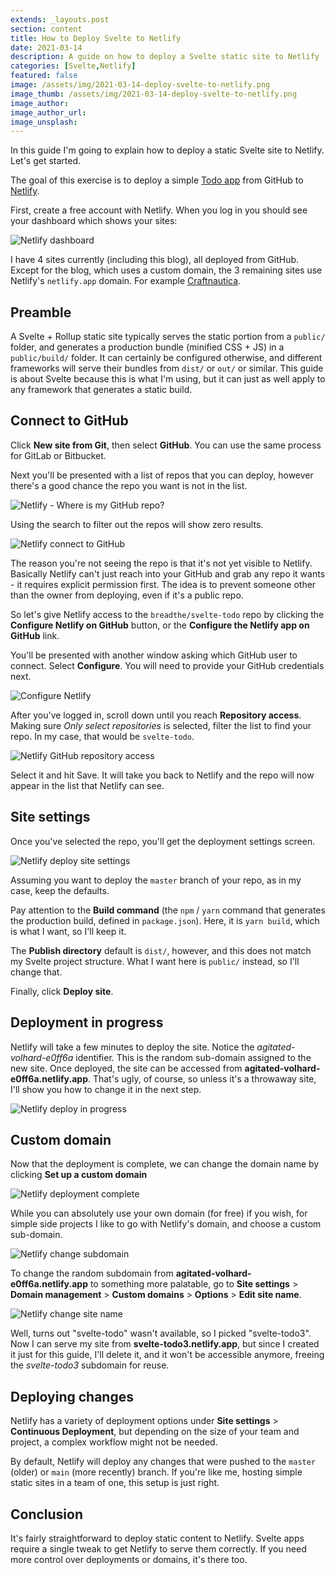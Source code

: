 ```yaml
---
extends: _layouts.post
section: content
title: How to Deploy Svelte to Netlify
date: 2021-03-14
description: A guide on how to deploy a Svelte static site to Netlify
categories: [Svelte,Netlify]
featured: false
image: /assets/img/2021-03-14-deploy-svelte-to-netlify.png
image_thumb: /assets/img/2021-03-14-deploy-svelte-to-netlify.png
image_author: 
image_author_url: 
image_unsplash: 
---
```


In this guide I'm going to explain how to deploy a static Svelte site to Netlify. Let's get started.

The goal of this exercise is to deploy a simple [Todo app](https://github.com/breadthe/svelte-todo) from GitHub to [Netlify](https://www.netlify.com/).

First, create a free account with Netlify. When you log in you should see your dashboard which shows your sites:

![Netlify dashboard](/assets/img/2021-03-14-netlify-dashboard.jpg "Netlify dashboard")

I have 4 sites currently (including this blog), all deployed from GitHub. Except for the blog, which uses a custom domain, the 3 remaining sites use Netlify's `netlify.app` domain. For example [Craftnautica](https://craftnautica.netlify.app/).

## Preamble

A Svelte + Rollup static site typically serves the static portion from a `public/` folder, and generates a production bundle (minified CSS + JS) in a `public/build/` folder. It can certainly be configured otherwise, and different frameworks will serve their bundles from `dist/` or `out/` or similar. This guide is about Svelte because this is what I'm using, but it can just as well apply to any framework that generates a static build.

## Connect to GitHub

Click **New site from Git**, then select **GitHub**. You can use the same process for GitLab or Bitbucket.

Next you'll be presented with a list of repos that you can deploy, however there's a good chance the repo you want is not in the list.

![Netlify - Where is my GitHub repo?](/assets/img/2021-03-14-netlify-github-repo-list.jpg "Netlify - Where is my GitHub repo?")

Using the search to filter out the repos will show zero results.

![Netlify connect to GitHub](/assets/img/2021-03-14-netlify-search-github-repo.jpg "Netlify connect to GitHub")

The reason you're not seeing the repo is that it's not yet visible to Netlify. Basically Netlify can't just reach into your GitHub and grab any repo it wants - it requires explicit permission first. The idea is to prevent someone other than the owner from deploying, even if it's a public repo.

So let's give Netlify access to the `breadthe/svelte-todo` repo by clicking the **Configure Netlify on GitHub** button, or the **Configure the Netlify app on GitHub** link.

You'll be presented with another window asking which GitHub user to connect. Select **Configure**. You will need to provide your GitHub credentials next.

![Configure Netlify](/assets/img/2021-03-14-netlify-configure.jpg "Configure Netlify")

After you've logged in, scroll down until you reach **Repository access**. Making sure *Only select repositories* is selected, filter the list to find your repo. In my case, that would be `svelte-todo`.

![Netlify GitHub repository access](/assets/img/2021-03-14-netlify-github-repo-access.jpg "Netlify GitHub repository access")

Select it and hit Save. It will take you back to Netlify and the repo will now appear in the list that Netlify can see.

## Site settings

Once you've selected the repo, you'll get the deployment settings screen. 

![Netlify deploy site settings](/assets/img/2021-03-14-netlify-deploy-site-settings.jpg "Netlify deploy site settings")

Assuming you want to deploy the `master` branch of your repo, as in my case, keep the defaults.

Pay attention to the **Build command** (the `npm` / `yarn` command that generates the production build, defined in `package.json`). Here, it is `yarn build`, which is what I want, so I'll keep it.

The **Publish directory** default is `dist/`, however, and this does not match my Svelte project structure. What I want here is `public/` instead, so I'll change that.

Finally, click **Deploy site**.

## Deployment in progress

Netlify will take a few minutes to deploy the site. Notice the *agitated-volhard-e0ff6a* identifier. This is the random sub-domain assigned to the new site. Once deployed, the site can be accessed from **agitated-volhard-e0ff6a.netlify.app**. That's ugly, of course, so unless it's a throwaway site, I'll show you how to change it in the next step.

![Netlify deploy in progress](/assets/img/2021-03-14-netlify-deploy-in-progress.jpg "Netlify deploy in progress")

## Custom domain

Now that the deployment is complete, we can change the domain name by clicking **Set up a custom domain**

![Netlify deployment complete](/assets/img/2021-03-14-netlify-deploy-done.jpg "Netlify deployment complete")

While you can absolutely use your own domain (for free) if you wish, for simple side projects I like to go with Netlify's domain, and choose a custom sub-domain.

![Netlify change subdomain](/assets/img/2021-03-14-netlify-change-subdomain.jpg "Netlify change subdomain")

To change the random subdomain from  **agitated-volhard-e0ff6a.netlify.app** to something more palatable, go to **Site settings** > **Domain management** > **Custom domains** > **Options** > **Edit site name**.

![Netlify change site name](/assets/img/2021-03-14-netlify-change-site-name.jpg "Netlify change site name")

Well, turns out "svelte-todo" wasn't available, so I picked "svelte-todo3". Now I can serve my site from **svelte-todo3.netlify.app**, but since I created it just for this guide, I'll delete it, and it won't be accessible anymore, freeing the *svelte-todo3* subdomain for reuse.

## Deploying changes

Netlify has a variety of deployment options under **Site settings** > **Continuous Deployment**, but depending on the size of your team and project, a complex workflow might not be needed. 

By default, Netlify will deploy any changes that were pushed to the `master` (older) or `main` (more recently) branch. If you're like me, hosting simple static sites in a team of one, this setup is just right.

## Conclusion

It's fairly straightforward to deploy static content to Netlify. Svelte apps require a single tweak to get Netlify to serve them correctly. If you need more control over deployments or domains, it's there too. 